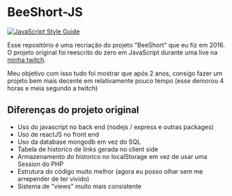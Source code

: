 # BeeShort-JS

[![JavaScript Style Guide](https://img.shields.io/badge/code_style-standard-brightgreen.svg)](https://standardjs.com)

Esse repositório é uma recriação do projeto "BeeShort" que eu fiz em 2016.
O projeto original foi reescrito do zero em JavaScript durante uma live na [minha twitch](https://www.twitch.tv/beecoding).

Meu objetivo com isso tudo foi mostrar que após 2 anos, consigo fazer um projeto bem mais decente em relativamente pouco tempo (esse demorou 4 horas e meia segundo a twitch)

## Diferenças do projeto original

- Uso do javascript no back end (nodejs / express e outras packages)
- Uso de reactJS no front end
- Uso da database mongodb em vez do SQL
- Tabela de historico de links gerada no client side
- Armazenamento do historico no localStorage em vez de usar uma Session do PHP
- Estrutura do código muito melhor (agora eu posso olhar sem me arrepender de ter vivido)
- Sistema de "views" muito mais consistente
